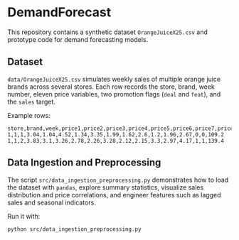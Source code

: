 # DemandForecast

This repository contains a synthetic dataset `OrangeJuiceX25.csv` and prototype code for demand forecasting models.

## Dataset

`data/OrangeJuiceX25.csv` simulates weekly sales of multiple orange juice brands across several stores. Each row records the store, brand, week number, eleven price variables, two promotion flags (`deal` and `feat`), and the `sales` target.

Example rows:

```
store,brand,week,price1,price2,price3,price4,price5,price6,price7,price8,price9,price10,price11,deal,feat,sales
1,1,1,3.04,1.04,4.52,1.34,3.35,1.99,1.62,2.6,1.2,1.96,2.67,0,0,109.2
1,1,2,3.83,3.1,3.26,2.78,2.26,3.28,2.12,2.15,3.3,2.97,4.17,1,1,139.4
```

## Data Ingestion and Preprocessing

The script `src/data_ingestion_preprocessing.py` demonstrates how to load the dataset with `pandas`, explore summary statistics, visualize sales distribution and price correlations, and engineer features such as lagged sales and seasonal indicators.

Run it with:

```bash
python src/data_ingestion_preprocessing.py
```